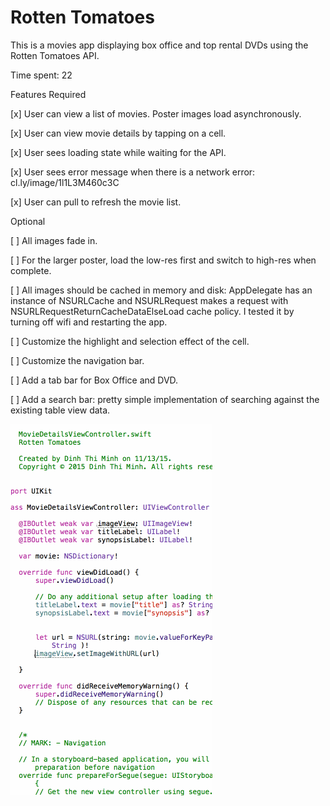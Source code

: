 # Rotten Tomatoes

This is a movies app displaying box office and top rental DVDs using the Rotten Tomatoes API.

Time spent: 22

Features
Required

[x] User can view a list of movies. Poster images load asynchronously.

[x] User can view movie details by tapping on a cell.

[x] User sees loading state while waiting for the API.

[x] User sees error message when there is a network error: cl.ly/image/1l1L3M460c3C

[x] User can pull to refresh the movie list.

Optional

[ ] All images fade in.

[ ] For the larger poster, load the low-res first and switch to high-res when complete.

[ ] All images should be cached in memory and disk: AppDelegate has an instance of NSURLCache and NSURLRequest makes a request with NSURLRequestReturnCacheDataElseLoad cache policy. I tested it by turning off wifi and restarting the app.

[ ] Customize the highlight and selection effect of the cell.

[ ] Customize the navigation bar.

[ ] Add a tab bar for Box Office and DVD.

[ ] Add a search bar: pretty simple implementation of searching against the existing table view data.

![Video Walkthrough](rotten_tomatoes.gif)